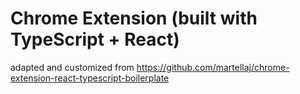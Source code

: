 # Chrome Extension (built with TypeScript + React)

adapted and customized from https://github.com/martellaj/chrome-extension-react-typescript-boilerplate 
